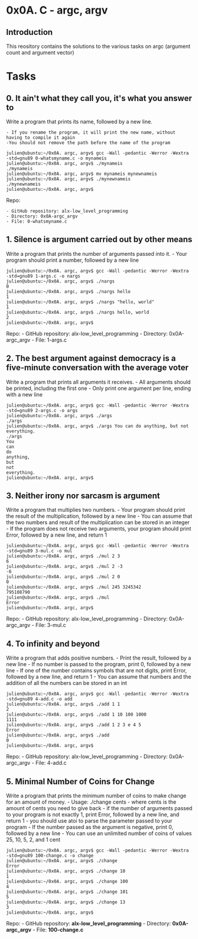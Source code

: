 # 0x0A. C - argc, argv
## Introduction
This reository contains the solutions to the various tasks on argc (argument count and argument vector)

# Tasks 
## 0. It ain't what they call you, it's what you answer to
Write a program that prints its name, followed by a new line.

    - If you rename the program, it will print the new name, without having to compile it again
    -You should not remove the path before the name of the program

```shell
julien@ubuntu:~/0x0A. argc, argv$ gcc -Wall -pedantic -Werror -Wextra -std=gnu89 0-whatsmyname.c -o mynameis
julien@ubuntu:~/0x0A. argc, argv$ ./mynameis 
./mynameis
julien@ubuntu:~/0x0A. argc, argv$ mv mynameis mynewnameis
julien@ubuntu:~/0x0A. argc, argv$ ./mynewnameis 
./mynewnameis
julien@ubuntu:~/0x0A. argc, argv$ 
```
Repo:

    - GitHub repository: alx-low_level_programming
    - Directory: 0x0A-argc_argv
    - File: 0-whatsmyname.c

## 1. Silence is argument carried out by other means
Write a program that prints the number of arguments passed into it.
    - Your program should print a number, followed by a new line
```shell
julien@ubuntu:~/0x0A. argc, argv$ gcc -Wall -pedantic -Werror -Wextra -std=gnu89 1-args.c -o nargs
julien@ubuntu:~/0x0A. argc, argv$ ./nargs 
0
julien@ubuntu:~/0x0A. argc, argv$ ./nargs hello
1
julien@ubuntu:~/0x0A. argc, argv$ ./nargs "hello, world"
1
julien@ubuntu:~/0x0A. argc, argv$ ./nargs hello, world
2
julien@ubuntu:~/0x0A. argc, argv$ 
```
Repo:
    - GitHub repository: alx-low_level_programming
    - Directory: 0x0A-argc_argv
    - File: 1-args.c

## 2. The best argument against democracy is a five-minute conversation with the average voter
Write a program that prints all arguments it receives.
    - All arguments should be printed, including the first one
    - Only print one argument per line, ending with a new line
```shell
julien@ubuntu:~/0x0A. argc, argv$ gcc -Wall -pedantic -Werror -Wextra -std=gnu89 2-args.c -o args
julien@ubuntu:~/0x0A. argc, argv$ ./args 
./args
julien@ubuntu:~/0x0A. argc, argv$ ./args You can do anything, but not everything.
./args
You
can
do
anything,
but
not
everything.
julien@ubuntu:~/0x0A. argc, argv$ 
```

## 3. Neither irony nor sarcasm is argument
Write a program that multiplies two numbers.
    - Your program should print the result of the multiplication, followed by a new line
    - You can assume that the two numbers and result of the multiplication can be stored in an integer
    - If the program does not receive two arguments, your program should print Error, followed by a new line, and return 1
```shell
julien@ubuntu:~/0x0A. argc, argv$ gcc -Wall -pedantic -Werror -Wextra -std=gnu89 3-mul.c -o mul
julien@ubuntu:~/0x0A. argc, argv$ ./mul 2 3
6
julien@ubuntu:~/0x0A. argc, argv$ ./mul 2 -3
-6
julien@ubuntu:~/0x0A. argc, argv$ ./mul 2 0
0
julien@ubuntu:~/0x0A. argc, argv$ ./mul 245 3245342
795108790
julien@ubuntu:~/0x0A. argc, argv$ ./mul
Error
julien@ubuntu:~/0x0A. argc, argv$ 
```
Repo:
    - GitHub repository: alx-low_level_programming
    - Directory: 0x0A-argc_argv
    - File: 3-mul.c

## 4. To infinity and beyond
Write a program that adds positive numbers.
    - Print the result, followed by a new line
    - If no number is passed to the program, print 0, followed by a new line
    - If one of the number contains symbols that are not digits, print Error, followed by a new line, and return 1
    - You can assume that numbers and the addition of all the numbers can be stored in an int
```shell
julien@ubuntu:~/0x0A. argc, argv$ gcc -Wall -pedantic -Werror -Wextra -std=gnu89 4-add.c -o add
julien@ubuntu:~/0x0A. argc, argv$ ./add 1 1
2
julien@ubuntu:~/0x0A. argc, argv$ ./add 1 10 100 1000
1111
julien@ubuntu:~/0x0A. argc, argv$ ./add 1 2 3 e 4 5
Error
julien@ubuntu:~/0x0A. argc, argv$ ./add
0
julien@ubuntu:~/0x0A. argc, argv$ 
```
Repo:
    - GitHub repository: alx-low_level_programming
    - Directory: 0x0A-argc_argv
    - File: 4-add.c

## 5. Minimal Number of Coins for Change
Write a program that prints the minimum number of coins to make change for an amount of money.
    - Usage: ./change cents
    - where cents is the amount of cents you need to give back
    - if the number of arguments passed to your program is not exactly 1, print Error, followed by a new line, and return 1
    - you should use atoi to parse the parameter passed to your program
    - If the number passed as the argument is negative, print 0, followed by a new line
    - You can use an unlimited number of coins of values 25, 10, 5, 2, and 1 cent
```shell
julien@ubuntu:~/0x0A. argc, argv$ gcc -Wall -pedantic -Werror -Wextra -std=gnu89 100-change.c -o change
julien@ubuntu:~/0x0A. argc, argv$ ./change 
Error
julien@ubuntu:~/0x0A. argc, argv$ ./change 10
1
julien@ubuntu:~/0x0A. argc, argv$ ./change 100
4
julien@ubuntu:~/0x0A. argc, argv$ ./change 101
5
julien@ubuntu:~/0x0A. argc, argv$ ./change 13
3
julien@ubuntu:~/0x0A. argc, argv$ 
```
Repo:
    - GitHub repository: **alx-low_level_programming**
    - Directory: **0x0A-argc_argv**
    - File: **100-change.c**